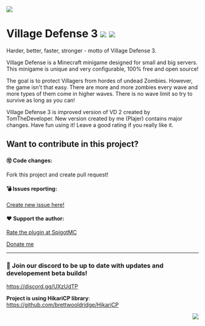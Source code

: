 ![](https://i.imgur.com/wz5Wg5a.png)

# Village Defense 3 [![](https://img.shields.io/badge/javadocs-latest-green.svg)](https://plajer.github.io/Village_Defense/) [![](https://img.shields.io/badge/wiki-click-blue.svg)](https://github.com/Plajer/Village_Defense/wiki)
Harder, better, faster, stronger - motto of Village Defense 3.

Village Defense is a Minecraft minigame designed for small and big servers. This minigame is unique and very configurable, 100% free and open source! 

The goal is to protect Villagers from hordes of undead Zombies. However, the game isn't that easy. There are more and more zombies every wave and more types of them come in higher waves. There is no wave limit so try to survive as long as you can!

Village Defense 3 is improved version of VD 2 created by TomTheDeveloper. New version created by me (Plajer) contains major changes.
Have fun using it! Leave a good rating if you really like it.

## Want to contribute in this project?
#### 🉑 Code changes:
Fork this project and create pull request!

#### 💣 Issues reporting:
[Create new issue here!](https://github.com/Plajer/Village_Defense/issues/new)

#### ❤️ Support the author:
[Rate the plugin at SpigotMC](https://www.spigotmc.org/resources/41869/rate?rating=5)

[Donate me](https://www.paypal.me/Plajer)

***

### 👾 Join our discord to be up to date with updates and developement beta builds!
https://discord.gg/UXzUdTP

**Project is using HikariCP library**: https://github.com/brettwooldridge/HikariCP

<img align="right" src="https://i.imgur.com/Wbu54gv.png">
